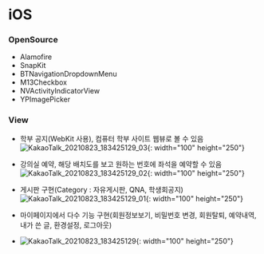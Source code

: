 # iOS
 
### OpenSource
- Alamofire
- SnapKit
- BTNavigationDropdownMenu
- M13Checkbox
- NVActivityIndicatorView
- YPImagePicker


### View
- 학부 공지(WebKit 사용), 컴퓨터 학부 사이트 웹뷰로 볼 수 있음
![KakaoTalk_20210823_183425129_03](https://user-images.githubusercontent.com/40800157/130425210-1bc31c58-33fa-4730-849a-0d04a4a81744.png){: width="100" height="250"}

- 강의실 예약, 해당 배치도를 보고 원하는 번호에 좌석을 예약할 수 있음
![KakaoTalk_20210823_183425129_02](https://user-images.githubusercontent.com/40800157/130425286-1eb4bf1a-92b9-4a72-b3f2-293f74fc81d0.png){: width="100" height="250"}

- 게시판 구현(Category : 자유게시판, QNA, 학생회공지)
![KakaoTalk_20210823_183425129_01](https://user-images.githubusercontent.com/40800157/130425358-d16a70b8-3038-4743-9fb7-d52a7b570e29.png){: width="100" height="250"}

- 마이페이지에서 다수 기능 구현(회원정보보기, 비밀번호 변경, 회원탈퇴, 예약내역, 내가 쓴 글, 환경설정, 로그아웃)
- ![KakaoTalk_20210823_183425129](https://user-images.githubusercontent.com/40800157/130425471-ac16a1e2-fe6a-49ee-a5c0-ef28221146af.png){: width="100" height="250"}

